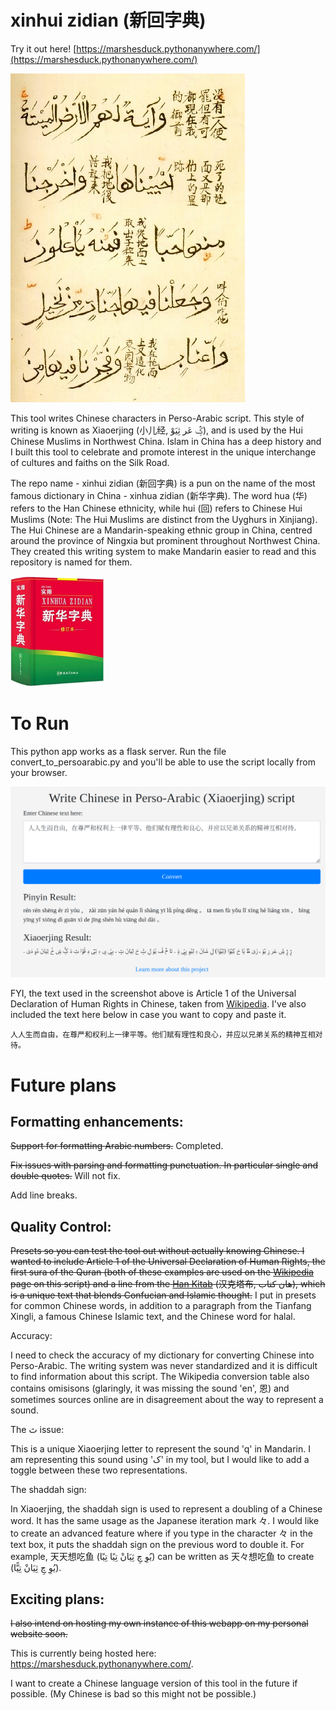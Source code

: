 xinhui zidian (新回字典)
=======================

Try it out here! [https://marshesduck.pythonanywhere.com/](https://marshesduck.pythonanywhere.com/)

![img_3.png](img_3.png)

This tool writes Chinese characters in Perso-Arabic script. This style of writing is known as Xiaoerjing (小儿经, ثِیَوْ‎ عَر‎ ݣٍْ‎), and is used by the Hui Chinese Muslims in Northwest China. Islam in China has a deep history and I built this tool to celebrate and promote interest in the unique interchange of cultures and faiths on the Silk Road. 

The repo name - xinhui zidian (新回字典) is a pun on the name of the most famous dictionary in China - xinhua zidian (新华字典). The word hua (华) refers to the Han Chinese ethnicity, while hui (回) refers to Chinese Hui Muslims (Note: The Hui Muslims are distinct from the Uyghurs in Xinjiang). The Hui Chinese are a Mandarin-speaking ethnic group in China, centred around the province of Ningxia but prominent throughout Northwest China. They created this writing system to make Mandarin easier to read and this repository is named for them.  

<img src="img.png" width="30%" />

To Run
========
This python app works as a flask server. Run the file convert_to_persoarabic.py and you'll be able to use the script locally from your browser.

![img_2.png](img_2.png)

FYI, the text used in the screenshot above is Article 1 of the Universal Declaration of Human Rights in Chinese, taken from [Wikipedia](https://en.wikipedia.org/wiki/Xiao%27erjing#Example). I've also included the text here below in case you want to copy and paste it. 

```人人生而自由，在尊严和权利上一律平等。他们赋有理性和良心，并应以兄弟关系的精神互相对待。```

Future plans
==============

Formatting enhancements:
----------

~~Support for formatting Arabic numbers.~~ Completed. 

~~Fix issues with parsing and formatting punctuation. In particular single and double quotes.~~ Will not fix. 

Add line breaks. 

Quality Control:
------------------

~~Presets so you can test the tool out without actually knowing Chinese. I wanted to include Article 1 of the Universal Declaration of Human Rights, the first sura of the Quran (both of these examples are used on the [Wikipedia](https://en.wikipedia.org/wiki/Xiao%27erjing#Example) page on this script) and a line from the [Han Kitab](https://en.wikipedia.org/wiki/Han_Kitab) (汉克塔布, هان کتاب), which is a unique text that blends Confucian and Islamic thought.~~ I put in presets for common Chinese words, in addition to a paragraph from the Tianfang Xingli, a famous Chinese Islamic text, and the Chinese word for halal. 

Accuracy:

I need to check the accuracy of my dictionary for converting Chinese into Perso-Arabic. The writing system was never standardized and it is difficult to find information about this script. The Wikipedia conversion table also contains omisisons (glaringly, it was missing the sound 'en', 恩) and sometimes sources online are in disagreement about the way to represent a sound. 

The ٿ issue: 

This is a unique Xiaoerjing letter to represent the sound 'q' in Mandarin. I am representing this sound using 'ک' in my tool, but I would like to add a toggle between these two representations. 

The shaddah sign:

In Xiaoerjing, the shaddah sign is used to represent a doubling of a Chinese word. It has the same usage as the Japanese iteration mark 々. I would like to create an advanced feature where if you type in the character 々 in the text box, it puts the shaddah sign on the previous word to double it. For example, 天天想吃鱼 (تِیًا‎ تِیًا‎ ثِیَانْ‎ چِ‎ یُوِ‎) can be written as 天々想吃鱼 to create (تِیًّا‎ ثِیَانْ‎ چِ‎ یُوِ‎). 

Exciting plans:
----------------

~~I also intend on hosting my own instance of this webapp on my personal website soon.~~ 

This is currently being hosted here: https://marshesduck.pythonanywhere.com/. 

I want to create a Chinese language version of this tool in the future if possible. (My Chinese is bad so this might not be possible.)
